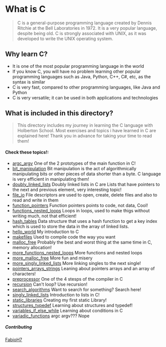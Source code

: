 # What is C
> C is a general-purpose programming language created by Dennis Ritchie at the Bell Laboratories in 1972. It is a very popular language, despite being old. C is strongly associated with UNIX, as it was developed to write the UNIX operating system.

## Why learn C?
- It is one of the most popular programming language in the world
- If you know C, you will have no problem learning other popular programming languages such as Java, Python, C++, C#, etc, as the syntax is similar
- C is very fast, compared to other programming languages, like Java and Python
- C is very versatile; it can be used in both applications and technologies


## What is included in this directory?

> This directory includes my journey in learning the C language with Holberton School. Most exercises and topics i have learned in C are explained here! Thank you in advance for taking your time to read them!


#### Check these topics!:

- [argc_argv](https://github.com/FabioH7/holbertonschool-low_level_programming/tree/main/argc_argv) One of the 2 prototypes of the main function in C!
- [bit_manipulation](https://github.com/FabioH7/holbertonschool-low_level_programming/tree/main/bit_manipulation) Bit manipulation is the act of algorithmically manipulating bits or other pieces of data shorter than a byte. C language is very efficient in manipulating them!
- [doubly_linked_lists](https://github.com/FabioH7/holbertonschool-low_level_programming/tree/main/doubly_linked_lists) Doubly linked lists in C are Lists that have pointers to the next and previous element, very interesting topic!
- [file_io](https://github.com/FabioH7/holbertonschool-low_level_programming/tree/main/file_io) File descriptors are used to open, create, delete files and also to read and write in them
- [function_pointers](https://github.com/FabioH7/holbertonschool-low_level_programming/tree/main/function_pointers) Function pointers points to code, not data, Cool!
- [functions_nested_loops](https://github.com/FabioH7/holbertonschool-low_level_programming/tree/main/functions_nested_loops)  Loops in loops, used to make thigs without writing much, not that efficient!
- [hash_tables](https://github.com/FabioH7/holbertonschool-low_level_programming/tree/main/hash_tables) Data structure that uses a hash function to get a key index which is used to store the data in the array of linked lists.
- [hello_world](https://github.com/FabioH7/holbertonschool-low_level_programming/tree/main/hello_world) My introduction to C
- [makefiles](https://github.com/FabioH7/holbertonschool-low_level_programming/tree/main/makefiles) Used to compile code the way you want
- [malloc_free](https://github.com/FabioH7/holbertonschool-low_level_programming/tree/main/malloc_free) Probably the best and worst thing at the same time in C, memory allocation!
- [more_functions_nested_loops](https://github.com/FabioH7/holbertonschool-low_level_programming/tree/main/more_functions_nested_loops) More functions and nested loops
- [more_malloc_free](https://github.com/FabioH7/holbertonschool-low_level_programming/tree/main/more_malloc_free) More fun and misery
- [more_singly_linked_lists](https://github.com/FabioH7/holbertonschool-low_level_programming/tree/main/more_singly_linked_lists) More linking singles to the next single!
- [pointers_arrays_strings](https://github.com/FabioH7/holbertonschool-low_level_programming/tree/main/pointers_arrays_strings) Leaning about pointers arrays and an array of characters!
- [preprocessor](https://github.com/FabioH7/holbertonschool-low_level_programming/tree/main/preprocessor) One of the 4 stesps of the compiler in C
- [recursion](https://github.com/FabioH7/holbertonschool-low_level_programming/tree/main/recursion) Can't loop? Use recursion!
- [search_algorithms](https://github.com/FabioH7/holbertonschool-low_level_programming/tree/main/search_algorithms) Want to search for something? Search here!
- [singly_linked_lists](https://github.com/FabioH7/holbertonschool-low_level_programming/tree/main/singly_linked_lists) Introduction to lists in C!
- [static_libraries](https://github.com/FabioH7/holbertonschool-low_level_programming/tree/main/static_libraries) Creating my first static Library!
- [structures_typedef](https://github.com/FabioH7/holbertonschool-low_level_programming/tree/main/structures_typedef) Learning about structures and typedef!
- [variables_if_else_while](https://github.com/FabioH7/holbertonschool-low_level_programming/tree/main/variables_if_else_while) Learning about conditions in C
- [variadic_functions](https://github.com/FabioH7/holbertonschool-low_level_programming/tree/main/variadic_functions) argc argv??? Nope


##### Contributing
[FabioH7](https://github.com/FabioH7)
